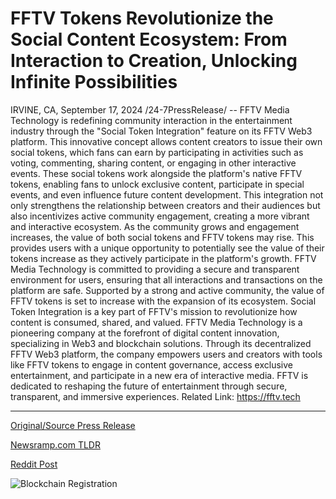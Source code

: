# FFTV Tokens Revolutionize the Social Content Ecosystem: From Interaction to Creation, Unlocking Infinite Possibilities

IRVINE, CA, September 17, 2024 /24-7PressRelease/ -- FFTV Media Technology is redefining community interaction in the entertainment industry through the "Social Token Integration" feature on its FFTV Web3 platform. This innovative concept allows content creators to issue their own social tokens, which fans can earn by participating in activities such as voting, commenting, sharing content, or engaging in other interactive events.  These social tokens work alongside the platform's native FFTV tokens, enabling fans to unlock exclusive content, participate in special events, and even influence future content development. This integration not only strengthens the relationship between creators and their audiences but also incentivizes active community engagement, creating a more vibrant and interactive ecosystem.  As the community grows and engagement increases, the value of both social tokens and FFTV tokens may rise. This provides users with a unique opportunity to potentially see the value of their tokens increase as they actively participate in the platform's growth.  FFTV Media Technology is committed to providing a secure and transparent environment for users, ensuring that all interactions and transactions on the platform are safe. Supported by a strong and active community, the value of FFTV tokens is set to increase with the expansion of its ecosystem. Social Token Integration is a key part of FFTV's mission to revolutionize how content is consumed, shared, and valued.  FFTV Media Technology is a pioneering company at the forefront of digital content innovation, specializing in Web3 and blockchain solutions. Through its decentralized FFTV Web3 platform, the company empowers users and creators with tools like FFTV tokens to engage in content governance, access exclusive entertainment, and participate in a new era of interactive media. FFTV is dedicated to reshaping the future of entertainment through secure, transparent, and immersive experiences.  Related Link: https://fftv.tech 

---

[Original/Source Press Release](https://www.24-7pressrelease.com/press-release/514329/fftv-tokens-revolutionize-the-social-content-ecosystem-from-interaction-to-creation-unlocking-infinite-possibilities)
                    

[Newsramp.com TLDR](None) 



[Reddit Post](https://www.reddit.com/r/Lifestyle_Culture/comments/1fistf3/fftv_media_technology_redefines_community/) 



![Blockchain Registration](https://cdn.newsramp.app/24-7PressRelease/qrcode/249/17/divexc3_.webp)
